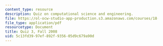 ```yaml
---
content_type: resource
description: Quiz on computational science and engineering.
file: https://ol-ocw-studio-app-production.s3.amazonaws.com/courses/18-085-computational-science-and-engineering-i-fall-2008/5c13fd3997ef892f935605d9c679a90d_quiz3.pdf
file_type: application/pdf
resourcetype: Document
title: Quiz 3, Fall 2008
uid: 5c13fd39-97ef-892f-9356-05d9c679a90d
---
```

